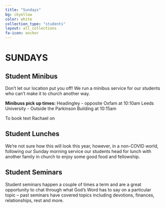 ```yaml
---
title: "Sundays"
bg: ckyellow
color: white
collection_type: "students"
layout: all_collections
fa-icon: anchor
---
```


# SUNDAYS

## Student Minibus
Don’t let our location put you off! We run a minibus service for our students who can’t
make it to church another way. 

**Minibuss pick up times:** 
Headingley - opposite Oxfam at 10:10am
Leeds University - Outside the Parkinson Building at 10:15am 

To book text Rachael on

## Student Lunches
We’re not sure how this will look this year, however, in a non-COVID world, following our
Sunday morning service our students head for lunch with another family in church to enjoy some good food
and fellowship.

## Student Seminars
Student seminars happen a couple of times a term and are a great opportunity to chat
through what God’s Word has to say on a particular topic – past seminars have covered topics including
devotions, finances, relationships, rest and more.
